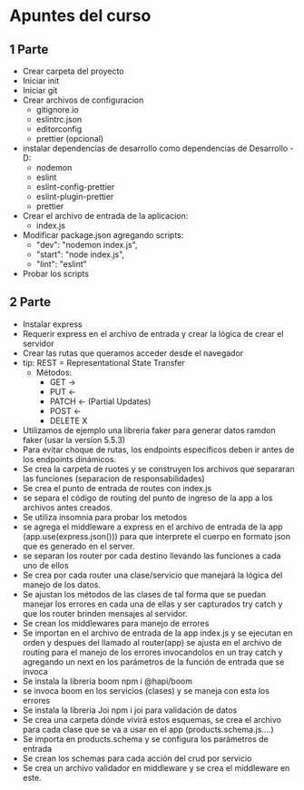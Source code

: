 # Apuntes del curso

## 1 Parte

- Crear carpeta del proyecto
- Iniciar init 
- Iniciar git
- Crear archivos de configuracion
  - gitignore.io
  - eslintrc.json
  - editorconfig
  - prettier (opcional)
- instalar dependencias de desarrollo como dependencias de Desarrollo -D:
  - nodemon
  - eslint
  - eslint-config-prettier
  - eslint-plugin-prettier
  - prettier
- Crear el archivo de entrada de la aplicacion:
  - index.js
- Modificar package.json agregando scripts:
  - "dev": "nodemon index.js",
  - "start": "node index.js",
  - "lint": "eslint"
- Probar los scripts

## 2 Parte

- Instalar express
- Requerir express en el archivo de entrada y crear la lógica de crear el servidor
- Crear las rutas que queramos acceder desde el navegador
- tip: REST = Representational State Transfer
  - Métodos: 
    - GET ->
    - PUT <-
    - PATCH <- (Partial Updates)
    - POST <- 
    - DELETE X
- Utilizamos de ejemplo una libreria faker para generar datos ramdon faker (usar la version 5.5.3)
- Para evitar choque de rutas, los endpoints específicos deben ir antes de los endpoints dinámicos.
- Se crea la carpeta de ruotes y se construyen los archivos que separaran las funciones (separacion de responsabilidades)
- Se crea el punto de entrada de routes con index.js
- se separa el código de routing del punto de ingreso de la app a los archivos antes creados.
- Se utiliza insomnia para probar los metodos
- se agrega el middleware a express en el archivo de entrada de la app (app.use(express.json())) para que interprete el cuerpo en formato json que es generado en el server. 
- se separan los router por cada destino llevando las funciones a cada uno de ellos
- Se crea por cada router una clase/servicio que manejará la lógica del manejo de los datos.
- Se ajustan los métodos de las clases de tal forma que se puedan manejar los errores en cada una de ellas y ser capturados try catch y que los router brinden mensajes al servidor.
 - Se crean los middlewares para manejo de errores
 - Se importan en el archivo de entrada de la app index.js y se ejecutan en orden y despues del llamado al router(app)
 se ajusta en el archivo de routing para el manejo de los errores invocandolos en un tray catch y agregando un next en los parámetros de la función de entrada que se invoca
- Se instala la libreria boom npm i @hapi/boom
- se invoca boom en los servicios (clases) y se maneja con esta los errores
- Se instala la libreria Joi npm i joi para validación de datos
- Se crea una carpeta dónde vivirá estos esquemas, se crea el archivo para cada  clase que se va a usar en el app (products.schema.js....)
- Se importa en products.schema y se configura los parámetros de entrada
- Se crean los schemas para cada acción del crud por servicio
- Se crea un archivo validador en middleware y se crea el middleware en este.
